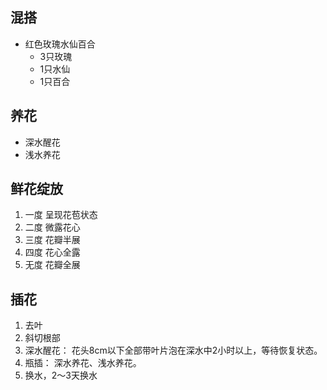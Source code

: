 ## 混搭
- 红色玫瑰水仙百合
    - 3只玫瑰
    - 1只水仙
    - 1只百合
## 养花
- 深水醒花
- 浅水养花

## 鲜花绽放
1. 一度 呈现花苞状态
2. 二度 微露花心
3. 三度 花瓣半展
4. 四度 花心全露
5. 无度 花瓣全展

## 插花
1. 去叶
2. 斜切根部
3. 深水醒花： 花头8cm以下全部带叶片泡在深水中2小时以上，等待恢复状态。
4. 瓶插： 深水养花、浅水养花。
5. 换水，2～3天换水